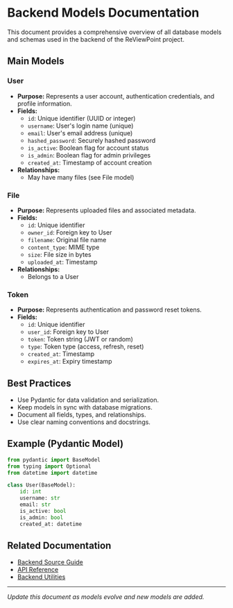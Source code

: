 # Backend Models Documentation

This document provides a comprehensive overview of all database models and schemas used in the backend of the ReViewPoint project.

## Main Models

### User

- **Purpose:** Represents a user account, authentication credentials, and profile information.
- **Fields:**
  - `id`: Unique identifier (UUID or integer)
  - `username`: User's login name (unique)
  - `email`: User's email address (unique)
  - `hashed_password`: Securely hashed password
  - `is_active`: Boolean flag for account status
  - `is_admin`: Boolean flag for admin privileges
  - `created_at`: Timestamp of account creation
- **Relationships:**
  - May have many files (see File model)

### File

- **Purpose:** Represents uploaded files and associated metadata.
- **Fields:**
  - `id`: Unique identifier
  - `owner_id`: Foreign key to User
  - `filename`: Original file name
  - `content_type`: MIME type
  - `size`: File size in bytes
  - `uploaded_at`: Timestamp
- **Relationships:**
  - Belongs to a User

### Token

- **Purpose:** Represents authentication and password reset tokens.
- **Fields:**
  - `id`: Unique identifier
  - `user_id`: Foreign key to User
  - `token`: Token string (JWT or random)
  - `type`: Token type (access, refresh, reset)
  - `created_at`: Timestamp
  - `expires_at`: Expiry timestamp

## Best Practices

- Use Pydantic for data validation and serialization.
- Keep models in sync with database migrations.
- Document all fields, types, and relationships.
- Use clear naming conventions and docstrings.

## Example (Pydantic Model)

```python
from pydantic import BaseModel
from typing import Optional
from datetime import datetime

class User(BaseModel):
    id: int
    username: str
    email: str
    is_active: bool
    is_admin: bool
    created_at: datetime
```

## Related Documentation

- [Backend Source Guide](../../backend-source-guide.md)
- [API Reference](../../api-reference.md)
- [Backend Utilities](../utils/README.md)

---

*Update this document as models evolve and new models are added.*
